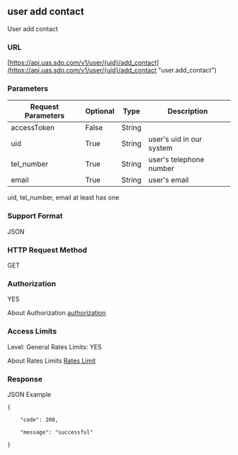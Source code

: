 

## user add contact

User add contact  

### URL

[https://api.uas.sdo.com/v1/user/{uid}/add_contact](https://api.uas.sdo.com/v1/user/{uid}/add_contact  "user.add_contact")


### Parameters
Request Parameters  |  Optional  |  Type   |  Description  
--------|----------|-----------|--------------
accessToken			|  False	 |  String |  
uid            |  True	     |  String |  user's uid in our system
tel_number            |  True	     |  String |  user's telephone number
email            |  True	     |  String |   user's email

uid, tel_number, email at least has one
### Support Format

JSON

### HTTP Request Method

GET

### Authorization

YES


About Authorization [authorization][1]

### Access Limits

Level: General
Rates Limits: YES


About Rates Limits [Rates Limit][2]

### Response

JSON Example


    {

    	"code": 200,  

		"message": "successful"  
		
	}




[1]: http://auth.uas.sdo.com/how_to_auth "如何登录授权"
[2]: http://auth.uas.sdo.com/about_rates "访问频度限制"
